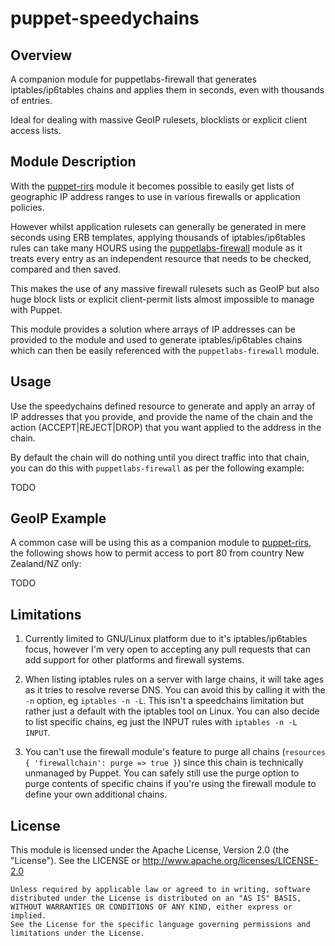 # puppet-speedychains

## Overview

A companion module for puppetlabs-firewall that generates iptables/ip6tables
chains and applies them in seconds, even with thousands of entries.

Ideal for dealing with massive GeoIP rulesets, blocklists or explicit client
access lists.


## Module Description

With the [puppet-rirs](https://github.com/jethrocarr/puppet-rirs) module it
becomes possible to easily get lists of geographic IP address ranges to use in
various firewalls or application policies.

However whilst application rulesets can generally be generated in mere seconds
using ERB templates, applying thousands of iptables/ip6tables rules can take
many HOURS using the [puppetlabs-firewall](https://github.com/puppetlabs/puppetlabs-firewall)
module as it treats every entry as an independent resource that needs to be
checked, compared and then saved.

This makes the use of any massive firewall rulesets such as GeoIP but also
huge block lists or explicit client-permit lists almost impossible to manage
with Puppet.

This module provides a solution where arrays of IP addresses can be provided to
the module and used to generate iptables/ip6tables chains which can then be easily
referenced with the `puppetlabs-firewall` module.


## Usage

Use the speedychains defined resource to generate and apply an array of IP
addresses that you provide, and provide the name of the chain and the action
(ACCEPT|REJECT|DROP) that you want applied to the address in the chain.

By default the chain will do nothing until you direct traffic into that chain,
you can do this with `puppetlabs-firewall` as per the following example:

TODO




## GeoIP Example

A common case will be using this as a companion module to
[puppet-rirs](https://github.com/jethrocarr/puppet-rirs), the following shows
how to permit access to port 80 from country New Zealand/NZ only:

TODO



## Limitations

1. Currently limited to GNU/Linux platform due to it's iptables/ip6tables focus,
however I'm very open to accepting any pull requests that can add support for
other platforms and firewall systems.

2. When listing iptables rules on a server with large chains, it will take
ages as it tries to resolve reverse DNS. You can avoid this by calling it with
the `-n` option, eg `iptables -n -L`. This isn't a speedchains limitation but
rather just a default with the iptables tool on Linux. You can also decide to
list specific chains, eg just the INPUT rules with `iptables -n -L INPUT`.

3. You can't use the firewall module's feature to purge all chains
(`resources { 'firewallchain': purge => true }`) since this chain is
technically unmanaged by Puppet. You can safely still use the purge option to
purge contents of specific chains if you're using the firewall module to define
your own additional chains.


## License
This module is licensed under the Apache License, Version 2.0 (the "License").
See the LICENSE or http://www.apache.org/licenses/LICENSE-2.0

    Unless required by applicable law or agreed to in writing, software
    distributed under the License is distributed on an "AS IS" BASIS,
    WITHOUT WARRANTIES OR CONDITIONS OF ANY KIND, either express or implied.
    See the License for the specific language governing permissions and
    limitations under the License.

